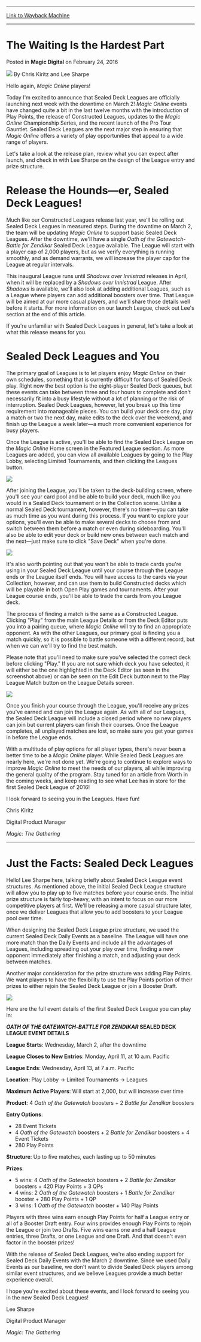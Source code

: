 
---
[Link to Wayback Machine](https://web.archive.org/web/20160304054404/http://magic.wizards.com/en/articles/archive/magic-digital/waiting-hardest-part-2016-02-24?utm_source=Client&utm_medium=Leagues2016-2-24&utm_campaign=MTGO)

[_metadata_:author]:- "Chris Kiritz and Lee Sharpe"
[_metadata_:description]:- "Chris and Lee announce the newest Leagues players will soon enjoy on Magic Online."
[_metadata_:generator]:- "Drupal 7 (http://drupal.org)"
[_metadata_:node]:- "987626"
[_metadata_:publish_date]:- "2016-02-24"
[_metadata_:source]:- "div-main-content"
[_metadata_:title]:- "The Waiting Is the Hardest Part"
[_metadata_:wayback_capture_timestamp]:- "2016-03-04 05:44:04"
[_metadata_:wayback_raw_url]:- "https://web.archive.org/web/20160304054404id_/http://magic.wizards.com/en/articles/archive/magic-digital/waiting-hardest-part-2016-02-24?utm_source=Client&utm_medium=Leagues2016-2-24&utm_campaign=MTGO"
[_metadata_:wayback_url]:- "http://magic.wizards.com/en/articles/archive/magic-digital/waiting-hardest-part-2016-02-24?utm_source=Client&utm_medium=Leagues2016-2-24&utm_campaign=MTGO"
---


The Waiting Is the Hardest Part
===============================



 Posted in **Magic Digital**
 on February 24, 2016 






![](https://web.archive.org/web/20160304215318im_/http://magic.wizards.com/sites/mtg/files/styles/auth_small/public/MTGO_Logo_1.png?itok=q-QRv6Ic)
By Chris Kiritz and Lee Sharpe











Hello again, *Magic Online* players!


Today I'm excited to announce that Sealed Deck Leagues are officially launching next week with the downtime on March 2! *Magic Online* events have changed quite a bit in the last twelve months with the introduction of Play Points, the release of Constructed Leagues, updates to the *Magic Online* Championship Series, and the recent launch of the Pro Tour Gauntlet. Sealed Deck Leagues are the next major step in ensuring that *Magic Online* offers a variety of play opportunities that appeal to a wide range of players.


Let's take a look at the release plan, review what you can expect after launch, and check in with Lee Sharpe on the design of the League entry and prize structure.


Release the Hounds—er, Sealed Deck Leagues!
===========================================


Much like our Constructed Leagues release last year, we'll be rolling out Sealed Deck Leagues in measured steps. During the downtime on March 2, the team will be updating *Magic Online* to support basic Sealed Deck Leagues. After the downtime, we'll have a single *Oath of the Gatewatch*-*Battle for Zendikar* Sealed Deck League available. The League will start with a player cap of 2,000 players, but as we verify everything is running smoothly, and as demand warrants, we will increase the player cap for the League at regular intervals.


This inaugural League runs until *Shadows over Innistrad* releases in April, when it will be replaced by a *Shadows over Innistrad* League. After *Shadows* is available, we'll also look at adding additional Leagues, such as a League where players can add additional boosters over time. That League will be aimed at our more casual players, and we'll share those details well before it starts. For more information on our launch League, check out Lee's section at the end of this article.


If you're unfamiliar with Sealed Deck Leagues in general, let's take a look at what this release means for you.


Sealed Deck Leagues and You
===========================


The primary goal of Leagues is to let players enjoy *Magic Online* on their own schedules, something that is currently difficult for fans of Sealed Deck play. Right now the best option is the eight-player Sealed Deck queues, but these events can take between three and four hours to complete and don't necessarily fit into a busy lifestyle without a lot of planning or the risk of interruption. Sealed Deck Leagues, however, let you break up this time requirement into manageable pieces. You can build your deck one day, play a match or two the next day, make edits to the deck over the weekend, and finish up the League a week later—a much more convenient experience for busy players.


Once the League is active, you'll be able to find the Sealed Deck League on the *Magic Online* Home screen in the Featured League section. As more Leagues are added, you can view all available Leagues by going to the Play Lobby, selecting Limited Tournaments, and then clicking the Leagues button.


![](https://media.wizards.com/2016/images/daily/MD20160224_01.jpg)


After joining the League, you'll be taken to the deck-building screen, where you'll see your card pool and be able to build your deck, much like you would in a Sealed Deck tournament or in the Collection scene. Unlike a normal Sealed Deck tournament, however, there's no timer—you can take as much time as you want during this process. If you want to explore your options, you'll even be able to make several decks to choose from and switch between them before a match or even during sideboarding. You'll also be able to edit your deck or build new ones between each match and the next—just make sure to click "Save Deck" when you're done.


![](https://media.wizards.com/2016/images/daily/MD20160224_02.jpg)


It's also worth pointing out that you won't be able to trade cards you're using in your Sealed Deck League until your course through the League ends or the League itself ends. You will have access to the cards via your Collection, however, and can use them to build Constructed decks which will be playable in both Open Play games and tournaments. After your League course ends, you'll be able to trade the cards from you League deck.


The process of finding a match is the same as a Constructed League. Clicking "Play" from the main League Details or from the Deck Editor puts you into a pairing queue, where *Magic Online* will try to find an appropriate opponent. As with the other Leagues, our primary goal is finding you a match quickly, so it is possible to battle someone with a different record, but when we can we'll try to find the best match.


Please note that you'll need to make sure you've selected the correct deck before clicking "Play." If you are not sure which deck you have selected, it will either be the one highlighted in the Deck Editor (as seen in the screenshot above) or can be seen on the Edit Deck button next to the Play League Match button on the League Details screen.


![](https://media.wizards.com/2016/images/daily/MD20160224_03.jpg)


Once you finish your course through the League, you'll receive any prizes you've earned and can join the League again. As with all of our Leagues, the Sealed Deck League will include a closed period where no new players can join but current players can finish their courses. Once the League completes, all unplayed matches are lost, so make sure you get your games in before the League ends.


With a multitude of play options for all player types, there's never been a better time to be a *Magic Online* player. While Sealed Deck Leagues are nearly here, we're not done yet. We're going to continue to explore ways to improve *Magic Online* to meet the needs of our players, all while improving the general quality of the program. Stay tuned for an article from Worth in the coming weeks, and keep reading to see what Lee has in store for the first Sealed Deck League of 2016!


I look forward to seeing you in the Leagues. Have fun!


Chris Kiritz


Digital Product Manager


*Magic: The Gathering*




---

Just the Facts: Sealed Deck Leagues
===================================


Hello! Lee Sharpe here, talking briefly about Sealed Deck League event structures. As mentioned above, the initial Sealed Deck League structure will allow you to play up to five matches before your course ends. The initial prize structure is fairly top-heavy, with an intent to focus on our more competitive players at first. We'll be releasing a more casual structure later, once we deliver Leagues that allow you to add boosters to your League pool over time.


When designing the Sealed Deck League prize structure, we used the current Sealed Deck Daily Events as a baseline. The League will have one more match than the Daily Events and include all the advantages of Leagues, including spreading out your play over time, finding a new opponent immediately after finishing a match, and adjusting your deck between matches.


Another major consideration for the prize structure was adding Play Points. We want players to have the flexibility to use the Play Points portion of their prizes to either rejoin the Sealed Deck League or join a Booster Draft.


![](https://media.wizards.com/2016/images/daily/MD20160224_sealed.png)


Here are the full event details of the first Sealed Deck League you can play in:


***OATH OF THE GATEWATCH*-*BATTLE FOR ZENDIKAR* SEALED DECK LEAGUE EVENT DETAILS**


**League Starts**: Wednesday, March 2, after the downtime


**League Closes to New Entries**: Monday, April 11, at 10 a.m. Pacific


**League Ends**: Wednesday, April 13, at 7 a.m. Pacific


**Location**: Play Lobby -> Limited Tournaments -> Leagues


**Maximum Active Players**: Will start at 2,000, but will increase over time


**Product**: 4 *Oath of the Gatewatch* boosters + 2 *Battle for Zendikar* boosters


**Entry Options**:


* 28 Event Tickets
* 4 *Oath of the Gatewatch* boosters + 2 *Battle for Zendikar* boosters + 4 Event Tickets
* 280 Play Points

**Structure**: Up to five matches, each lasting up to 50 minutes


**Prizes**:


* 5 wins: 4 *Oath of the Gatewatch* boosters + 2 *Battle for Zendikar* boosters + 420 Play Points + 3 QPs
* 4 wins: 2 *Oath of the Gatewatch* boosters + 1 *Battle for Zendikar* booster + 280 Play Points + 1 QP
* 3 wins: 1 *Oath of the Gatewatch* booster + 140 Play Points

Players with three wins earn enough Play Points for half a League entry or all of a Booster Draft entry. Four wins provides enough Play Points to rejoin the League or join two Drafts. Five wins earns one and a half League entries, three Drafts, or one League and one Draft. And that doesn't even factor in the booster prizes!


With the release of Sealed Deck Leagues, we're also ending support for Sealed Deck Daily Events with the March 2 downtime. Since we used Daily Events as our baseline, we don't want to divide Sealed Deck players among similar event structures, and we believe Leagues provide a much better experience overall.


I hope you're excited about these events, and I look forward to seeing you in the new Sealed Deck Leagues!


Lee Sharpe


Digital Product Manager


*Magic: The Gathering*







